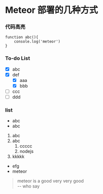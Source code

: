 # Meteor 部署的几种方式

### 代码高亮
```
function abc(){
    console.log('meteor')
}
```
### To-do List
- [x] abc
- [x] def
  - [x] aaa
  - [x] bbb
- [ ] ccc
- [ ] ddd

### list
- abc
- abc
1. abc
2. abc
    1. ccccc
    2. nodejs
3. kkkkk
- efg
- meteor

> meteor is a good very very good <br>                -- who say
